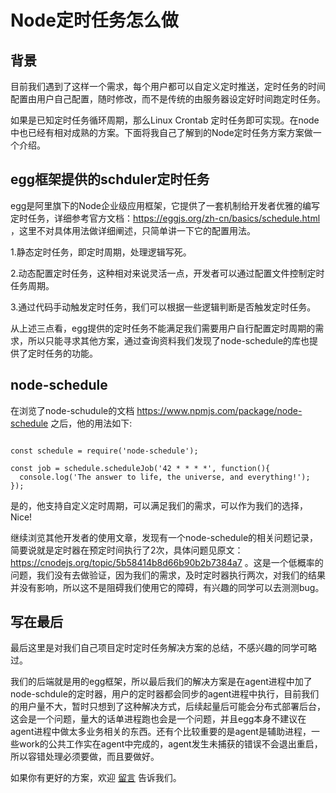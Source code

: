 # Node定时任务怎么做

## 背景 

目前我们遇到了这样一个需求，每个用户都可以自定义定时推送，定时任务的时间配置由用户自己配置，随时修改，而不是传统的由服务器设定好时间跑定时任务。

如果是已知定时任务循环周期，那么Linux Crontab 定时任务即可实现。在node中也已经有相对成熟的方案。下面将我自己了解到的Node定时任务方案方案做一个介绍。

## egg框架提供的schduler定时任务

egg是阿里旗下的Node企业级应用框架，它提供了一套机制给开发者优雅的编写定时任务，详细参考官方文档：<a rel="nofollow">https://eggjs.org/zh-cn/basics/schedule.html</a> ，这里不对具体用法做详细阐述，只简单讲一下它的配置用法。

1.静态定时任务，即定时周期，处理逻辑写死。

2.动态配置定时任务，这种相对来说灵活一点，开发者可以通过配置文件控制定时任务周期。

3.通过代码手动触发定时任务，我们可以根据一些逻辑判断是否触发定时任务。

从上述三点看，egg提供的定时任务不能满足我们需要用户自行配置定时周期的需求，所以只能寻求其他方案，通过查询资料我们发现了node-schedule的库也提供了定时任务的功能。

## node-schedule

在浏览了node-schudule的文档 <a rel="nofollow">https://www.npmjs.com/package/node-schedule</a> 之后，他的用法如下:

```

const schedule = require('node-schedule');

const job = schedule.scheduleJob('42 * * * *', function(){
  console.log('The answer to life, the universe, and everything!');
});

```
是的，他支持自定义定时周期，可以满足我们的需求，可以作为我们的选择，Nice!

继续浏览其他开发者的使用文章，发现有一个node-schedule的相关问题记录，简要说就是定时器在预定时间执行了2次，具体问题见原文：<a rel="nofollow">https://cnodejs.org/topic/5b58414b8d66b90b2b7384a7</a> 。这是一个低概率的问题，我们没有去做验证，因为我们的需求，及时定时器执行两次，对我们的结果并没有影响，所以这不是阻碍我们使用它的障碍，有兴趣的同学可以去测测bug。


## 写在最后

最后这里是对我们自己项目定时定时任务解决方案的总结，不感兴趣的同学可略过。

我们的后端就是用的egg框架，所以最后我们的解决方案是在agent进程中加了node-schdule的定时器，用户的定时器都会同步的agent进程中执行，目前我们的用户量不大，暂时只想到了这种解决方式，后续起量后可能会分布式部署后台，这会是一个问题，量大的话单进程跑也会是一个问题，并且egg本身不建议在agent进程中做太多业务相关的东西。还有个比较重要的是agent是辅助进程，一些work的公共工作实在agent中完成的，agent发生未捕获的错误不会退出重启，所以容错处理必须要做，而且要做好。

如果你有更好的方案，欢迎 [留言](https://qianduan.shop/aboutUs) 告诉我们。
